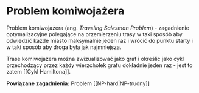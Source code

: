 # Problem komiwojażera
Problem komiwojażera (ang. *Traveling Salesman Problem*) - zagadnienie optymalizacyjne polegające na przemierzeniu trasy w taki sposób aby odwiedzić każde miasto maksymalnie jeden raz i wrócić do punktu starty i w taki sposób aby droga była jak najmniejsza. 

Trase komiwojażera można zwizualizować jako graf i określic jako cykl przechodzący przez każdy wierzchołek grafu dokładnie jeden raz - jest to zatem [[Cykl Hamiltona]].

**Powiązane zagadnienia:**
Problem [[NP-hard|NP-trudny]]
